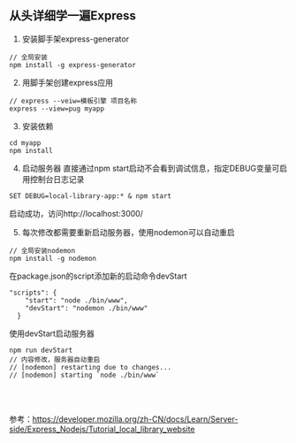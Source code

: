 ## 从头详细学一遍Express

1.  安装脚手架express-generator
```
// 全局安装
npm install -g express-generator
```

2.  用脚手架创建express应用
```
// express --veiw=模板引擎 项目名称
express --view=pug myapp
```

3.  安装依赖
```
cd myapp
npm install
```

4.  启动服务器
直接通过npm start启动不会看到调试信息，指定DEBUG变量可启用控制台日志记录
```
SET DEBUG=local-library-app:* & npm start
```
启动成功，访问http://localhost:3000/

5.  每次修改都需要重新启动服务器，使用nodemon可以自动重启
```
// 全局安装nodemon
npm install -g nodemon
```
在package.json的script添加新的启动命令devStart
```
"scripts": {
    "start": "node ./bin/www",
    "devStart": "nodemon ./bin/www"
  }
```
使用devStart启动服务器
```
npm run devStart
// 内容修改，服务器自动重启
// [nodemon] restarting due to changes...
// [nodemon] starting `node ./bin/www`
```
<br>
<br>

参考：https://developer.mozilla.org/zh-CN/docs/Learn/Server-side/Express_Nodejs/Tutorial_local_library_website